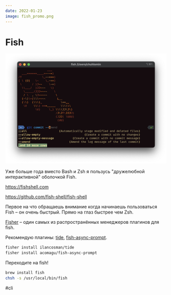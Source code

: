 ```yaml
---
date: 2022-01-23
image: fish_promo.png
---
```


# Fish

![Fish screenshot](fish.png)

Уже больше года вместо Bash и Zsh я пользусь "дружелюбной интерактивной" оболочкой Fish.

https://fishshell.com

https://github.com/fish-shell/fish-shell

Первое на что обращаешь внимание когда начинаешь пользоваться Fish – он очень быстрый.
Прямо на глаз быстрее чем Zsh.

[Fisher](https://github.com/jorgebucaran/fisher) – один самых из распространённых менеджеров плагинов для fish.

Рекомендую плагины: [tide](https://github.com/IlanCosman/tide),
[fish-async-prompt](https://github.com/acomagu/fish-async-prompt).

```bash
fisher install ilancosman/tide
fisher install acomagu/fish-async-prompt
```

Переходите на fish!

```bash
brew install fish
chsh -s /usr/local/bin/fish
```

#cli
